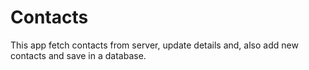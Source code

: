 # Contacts
This app fetch contacts from server, update details and, also add new contacts and save in a database.
